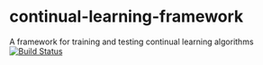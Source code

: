 # continual-learning-framework
A framework for training and testing continual learning algorithms
[![Build Status](https://travis-ci.com/bitsandscraps/continual-learning-framework.svg?branch=master)](https://travis-ci.com/bitsandscraps/continual-learning-framework)
